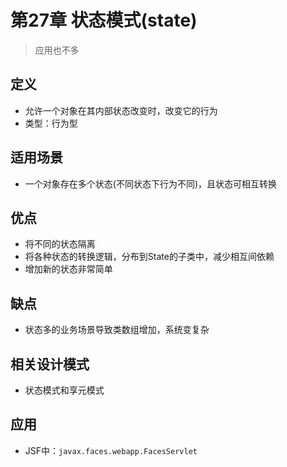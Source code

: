 # 第27章 状态模式(state)
> 应用也不多
## 定义
+ 允许一个对象在其内部状态改变时，改变它的行为
+ 类型：行为型

## 适用场景
+ 一个对象存在多个状态(不同状态下行为不同)，且状态可相互转换

## 优点
+ 将不同的状态隔离
+ 将各种状态的转换逻辑，分布到State的子类中，减少相互间依赖
+ 增加新的状态非常简单

## 缺点
+ 状态多的业务场景导致类数组增加，系统变复杂

## 相关设计模式
+ 状态模式和享元模式

## 应用
+ JSF中：`javax.faces.webapp.FacesServlet`